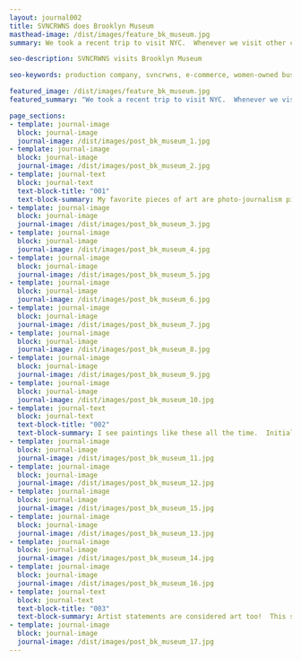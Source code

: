 ```yaml
---
layout: journal002
title: SVNCRWNS does Brooklyn Museum
masthead-image: /dist/images/feature_bk_museum.jpg
summary: We took a recent trip to visit NYC.  Whenever we visit other cities, one of our favorite stops is to check out the galleries, museums or new exhibitions.  We really love meeting new artists and checking out their work.  The Brooklyn Museum is high on our list for things to do when in NYC.  Check out some of our documented experience in the recap below.

seo-description: SVNCRWNS visits Brooklyn Museum

seo-keywords: production company, svncrwns, e-commerce, women-owned businesses, creative team, consulting, business operations, launch my brand, manage my brand, photography, videography, special projects

featured_image: /dist/images/feature_bk_museum.jpg
featured_summary: "We took a recent trip to visit NYC.  Whenever we visit other cities, one of our favorite stops is to check out the galleries, museums or new exhibitions.  We really love meeting new artists and checking out their work.  The Brooklyn Museum is high on our list for things to do when in NYC.  Check out some of our documented experience in the recap below."

page_sections:
- template: journal-image
  block: journal-image
  journal-image: /dist/images/post_bk_museum_1.jpg
- template: journal-image
  block: journal-image
  journal-image: /dist/images/post_bk_museum_2.jpg
- template: journal-text
  block: journal-text
  text-block-title: "001"
  text-block-summary: My favorite pieces of art are photo-journalism pieces.  I wish there was more photography on display at more contemporary art spaces.
- template: journal-image
  block: journal-image
  journal-image: /dist/images/post_bk_museum_3.jpg
- template: journal-image
  block: journal-image
  journal-image: /dist/images/post_bk_museum_4.jpg
- template: journal-image
  block: journal-image
  journal-image: /dist/images/post_bk_museum_5.jpg
- template: journal-image
  block: journal-image
  journal-image: /dist/images/post_bk_museum_6.jpg
- template: journal-image
  block: journal-image
  journal-image: /dist/images/post_bk_museum_7.jpg
- template: journal-image
  block: journal-image
  journal-image: /dist/images/post_bk_museum_8.jpg
- template: journal-image
  block: journal-image
  journal-image: /dist/images/post_bk_museum_9.jpg
- template: journal-image
  block: journal-image
  journal-image: /dist/images/post_bk_museum_10.jpg
- template: journal-text
  block: journal-text
  text-block-title: "002"
  text-block-summary: I see paintings like these all the time.  Initially, I didn't quite get how solid colors on canvas were considered art, but as I've gotten more educated in the art space,  I do understand that this expands on the genres of art culture and criticism.
- template: journal-image
  block: journal-image
  journal-image: /dist/images/post_bk_museum_11.jpg
- template: journal-image
  block: journal-image
  journal-image: /dist/images/post_bk_museum_12.jpg
- template: journal-image
  block: journal-image
  journal-image: /dist/images/post_bk_museum_15.jpg
- template: journal-image
  block: journal-image
  journal-image: /dist/images/post_bk_museum_13.jpg
- template: journal-image
  block: journal-image
  journal-image: /dist/images/post_bk_museum_14.jpg
- template: journal-image
  block: journal-image
  journal-image: /dist/images/post_bk_museum_16.jpg
- template: journal-text
  block: journal-text
  text-block-title: "003"
  text-block-summary: Artist statements are considered art too!  This statement resonated so deeply, also watched the Matrix Trilogy right after visiting this exhibit
- template: journal-image
  block: journal-image
  journal-image: /dist/images/post_bk_museum_17.jpg
---
```


